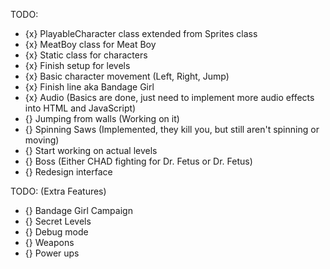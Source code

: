 TODO:
- {x} PlayableCharacter class extended from Sprites class
- {x} MeatBoy class for Meat Boy
- {x} Static class for characters
- {x} Finish setup for levels
- {x} Basic character movement (Left, Right, Jump)
- {x} Finish line aka Bandage Girl
- {x} Audio (Basics are done, just need to implement more audio effects into HTML and JavaScript)
- {} Jumping from walls (Working on it)
- {} Spinning Saws (Implemented, they kill you, but still aren't spinning or moving)
- {} Start working on actual levels 
- {} Boss (Either CHAD fighting for Dr. Fetus or Dr. Fetus)
- {} Redesign interface

TODO: (Extra Features)
- {} Bandage Girl Campaign
- {} Secret Levels
- {} Debug mode
- {} Weapons
- {} Power ups
